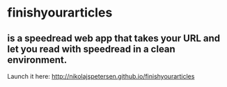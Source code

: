 # finishyourarticles

## is a speedread web app that takes your URL and let you read with speedread in a clean environment.

Launch it here: http://nikolajspetersen.github.io/finishyourarticles 


